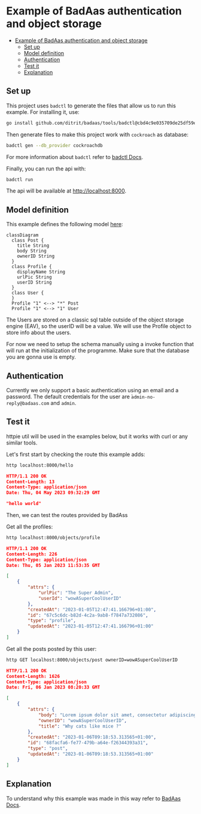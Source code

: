 # Example of BadAas authentication and object storage

- [Example of BadAas authentication and object storage](#example-of-badaas-authentication-and-object-storage)
  - [Set up](#set-up)
  - [Model definition](#model-definition)
  - [Authentication](#authentication)
  - [Test it](#test-it)
  - [Explanation](#explanation)

## Set up

This project uses `badctl` to generate the files that allow us to run this example. For installing it, use:

<!-- TODO remove commit when badctl has a first tagged version -->
```bash
go install github.com/ditrit/badaas/tools/badctl@cbd4c9e035709de25df59ec17e4b302b3a7b9931
```

Then generate files to make this project work with `cockroach` as database:

```bash
badctl gen --db_provider cockroachdb
```

For more information about `badctl` refer to [badctl Docs](https://github.com/ditrit/badaas/tools/badctl/README.md).

Finally, you can run the api with:

```bash
badctl run
```

The api will be available at <http://localhost:8000>.

## Model definition

This example defines the following model [here](example.go):

```mermaid
classDiagram
  class Post {
    title String
    body String
    ownerID String
  }
  class Profile {
    displayName String
    urlPic String
    userID String
  }
  class User {
  }
  Profile "1" <--> "*" Post
  Profile "1" <--> "1" User
```

The Users are stored on a classic sql table outside of the object storage engine (EAV), so the userID will be a value. We will use the Profile object to store info about the users.

For now we need to setup the schema manually using a invoke function that will run at the initialization of the programme. Make sure that the database you are gonna use is empty.

## Authentication

Currently we only support a basic authentication using an email and a password.
The default credentials for the user are ̀`admin-no-reply@badaas.com` and `admin`.

## Test it

httpie util will be used in the examples below, but it works with curl or any similar tools.

Let's first start by checking the route this example adds:

```bash
http localhost:8000/hello
```

```json
HTTP/1.1 200 OK
Content-Length: 13
Content-Type: application/json
Date: Thu, 04 May 2023 09:32:29 GMT

"hello world"
```

Then, we can test the routes provided by BadAss

Get all the profiles:

```bash
http localhost:8000/objects/profile
```

```json
HTTP/1.1 200 OK
Content-Length: 226
Content-Type: application/json
Date: Thu, 05 Jan 2023 11:53:35 GMT

[
    {
        "attrs": {
            "urlPic": "The Super Admin",
            "userId": "wowASuperCoolUserID"
        },
        "createdAt": "2023-01-05T12:47:41.166796+01:00",
        "id": "67c5c6dc-b82d-4c2a-9ab8-f7847a732086",
        "type": "profile",
        "updatedAt": "2023-01-05T12:47:41.166796+01:00"
    }
]
```

Get all the posts posted by this user:

```bash
http GET localhost:8000/objects/post ownerID=wowASuperCoolUserID
```

```json
HTTP/1.1 200 OK
Content-Length: 1626
Content-Type: application/json
Date: Fri, 06 Jan 2023 08:20:33 GMT

[
    {
        "attrs": {
            "body": "Lorem ipsum dolor sit amet, consectetur adipiscing elit.\n\n\t\tIn consectetur, ex at hendrerit lobortis, tellus lorem blandit eros, vel ornare odio lorem eget nisi.\n\n\t\tIn erat mi, pharetra ut lacinia at, facilisis vitae nunc.\n\t",
            "ownerID": "wowASuperCoolUserID",
            "title": "Why cats like mice ?"
        },
        "createdAt": "2023-01-06T09:18:53.313565+01:00",
        "id": "68facfa6-fe77-479b-a64e-f26344393a31",
        "type": "post",
        "updatedAt": "2023-01-06T09:18:53.313565+01:00"
    }
]
```

## Explanation

To understand why this example was made in this way refer to [BadAas Docs](https://github.com/ditrit/badaas/README.md#step-by-step-instructions).
